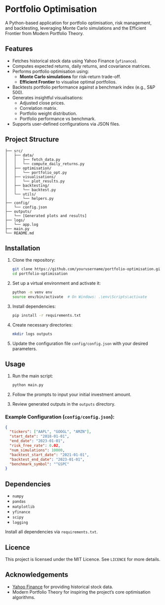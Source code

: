 # Portfolio Optimisation

A Python-based application for portfolio optimisation, risk management, and backtesting, leveraging Monte Carlo simulations and the Efficient Frontier from Modern Portfolio Theory.

## Features

- Fetches historical stock data using Yahoo Finance (`yfinance`).
- Computes expected returns, daily returns, and covariance matrices.
- Performs portfolio optimisation using:
  - **Monte Carlo simulations** for risk-return trade-off.
  - **Efficient Frontier** to visualise optimal portfolios.
- Backtests portfolio performance against a benchmark index (e.g., S&P 500).
- Generates insightful visualisations:
  - Adjusted close prices.
  - Correlation matrix.
  - Portfolio weight distribution.
  - Portfolio performance vs benchmark.
- Supports user-defined configurations via JSON files.

## Project Structure

```
├── src/
│   ├── data/
│   │   ├── fetch_data.py
│   │   └── compute_daily_returns.py
│   ├── optimisation/
│   │   └── portfolio_opt.py
│   ├── visualisations/
│   │   └── plot_results.py
│   ├── backtesting/
│   │   └── backtest.py
│   └── utils/
│       └── helpers.py
├── config/
│   └── config.json
├── outputs/
│   └── [Generated plots and results]
├── logs/
│   └── app.log
├── main.py
└── README.md
```

## Installation

1. Clone the repository:
   ```bash
   git clone https://github.com/yourusername/portfolio-optimisation.git
   cd portfolio-optimisation
   ```

2. Set up a virtual environment and activate it:
   ```bash
   python -m venv env
   source env/bin/activate  # On Windows: .\env\Scripts\activate
   ```

3. Install dependencies:
   ```bash
   pip install -r requirements.txt
   ```

4. Create necessary directories:
   ```bash
   mkdir logs outputs
   ```

5. Update the configuration file `config/config.json` with your desired parameters.

## Usage

1. Run the main script:
   ```bash
   python main.py
   ```

2. Follow the prompts to input your initial investment amount.

3. Review generated outputs in the `outputs` directory.

### Example Configuration (`config/config.json`):
```json
{
  "tickers": ["AAPL", "GOOGL", "AMZN"],
  "start_date": "2018-01-01",
  "end_date": "2023-01-01",
  "risk_free_rate": 0.02,
  "num_simulations": 10000,
  "backtest_start_date": "2021-01-01",
  "backtest_end_date": "2023-01-01",
  "benchmark_symbol": "^GSPC"
}
```

## Dependencies

- `numpy`
- `pandas`
- `matplotlib`
- `yfinance`
- `scipy`
- `logging`

Install all dependencies via `requirements.txt`.

## Licence

This project is licensed under the MIT Licence. See `LICENCE` for more details.

## Acknowledgements

- [Yahoo Finance](https://finance.yahoo.com/) for providing historical stock data.
- Modern Portfolio Theory for inspiring the project’s core optimisation algorithms.